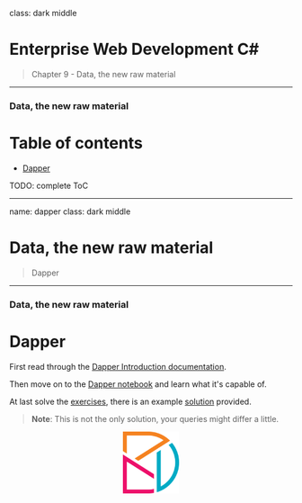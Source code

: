 class: dark middle

# Enterprise Web Development C&#35;
> Chapter 9 - Data, the new raw material

---
### Data, the new raw material

# Table of contents

- [Dapper](#dapper)

TODO: complete ToC

---
name: dapper
class: dark middle

# Data, the new raw material
> Dapper

---
### Data, the new raw material
# Dapper

First read through the [Dapper Introduction documentation](https://dapper-tutorial.net/dapper).

Then move on to the [Dapper notebook](../notebooks/dapper.ipynb) and learn what it's capable of.

At last solve the [exercises](.../../../notebooks/exercises.ipynb), there is an example
[solution](../notebooks/solutions.ipynb) provided.

> **Note**: This is not the only solution, your queries might differ a little.

<img src="./images/dapper.png" alt="Dapper Logo" width="20%" style="display: block; margin: 0 auto;" />